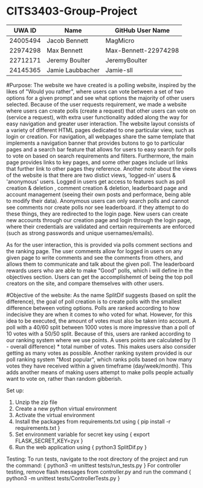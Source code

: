 # CITS3403-Group-Project

| UWA ID   | Name             | GitHub User Name      |
| -------- | ---------------- | --------------------- |
| 24005494 | Jacob Bennett    | MagMicro              |
| 22974298 | Max Bennett      | Max-Bennett-22974298  |
| 22712171 | Jeremy Boulter   | JeremyBoulter         |
| 24145365 | Jamie Laubbacher | Jamie-sll             |

#Purpose:
The website we have created is a polling website, inspired by the likes of "Would you rather", where users can vote between a set of two options for a given prompt and see what options the majority of other users selected. Because of the user requests requirement, we made a website where users can create polls (create a request) that other users can vote on (service a request), with extra user functionality added along the way for easy navigation and greater user interaction. The website layout consists of a variety of different HTML pages dedicated to one particular view, such as login or creation. For navigation, all webpages share the same template that implements a navigation banner that provides butons to go to particular pages and a search bar feature that allows for users to easy search for polls to vote on based on search requirements and filters. Furthermore, the main page provides links to key pages, and some other pages include url links that further link to other pages they reference. Another note about the views of the website is that there are two distict views, 'logged-in' users & 'anonymous' users. Logged in users get access to features such as poll creation & deletion , comment creation & deletion, leaderboard page and account management (seeing their own posts and performace, being able to modify their data). Anonymous users can only search polls and cannot see comments nor create polls nor see leaderboard. if they attempt to do these things, they are redirected to the login page. New users can create new accounts through our creation page and login through the login page, where their credentials are validated and certain requirements are enforced (such as strong passwords and unique usernames/emails).

As for the user interaction, this is provided via polls comment sections and the ranking page. The user comments allow for logged in users on any given page to write comments and see the comments from others, and allows them to communicate and talk about the given poll. The leaderboard rewards users who are able to make "Good" polls, which i will define in the objectives section. Users can get the accomplishemnt of being the top poll creators on the site, and compare themselves with other users.

#Objective of the website:
As the name SplitDif suggests (based on split the difference), the goal of poll creation is to create polls with the smallest difference between voting options. Polls are ranked according to how indecisive they are when it comes to who voted for what. However, for this idea to be executed, the amount of votes must also be taken into account. A poll with a 40/60 split between 1000 votes is more impressive than a poll of 10 votes with a 50/50 split. Because of this, users are ranked according to our ranking system where we use points. A users points are calculated by (1 - overall difference) * total number of votes. This makes users also consider getting as many votes as possible.
Another ranking system provided is our poll ranking system "Most popular", which ranks polls based on how many votes they have received within a given timeframe (day/week/month). This adds another means of making users attempt to make polls people actually want to vote on, rather than random gibberish.

Set up:
1. Unzip the zip file
2. Create a new python virtual environment
3. Activate the virtual environment
4. Install the packages from requirements.txt using { pip install -r requirements.txt }
5. Set environment variable for secret key using { export FLASK_SECRET_KEY=zyx }
6. Run the web application using { python3 SplitDif.py }

Testing:
To run tests, navigate to the root directory of the project and run the command: { python3 -m unittest tests/run_tests.py }
For controller testing, remove flash messages from controller.py and run the command { python3 -m unittest tests/ControllerTests.py }
